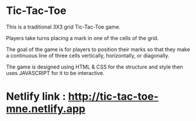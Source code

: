 # Tic-Tac-Toe

This is a traditional 3X3 grid Tic-Tac-Toe game.

Players take turns placing a mark in one of the cells of the grid.

The goal of the game is for players to position their marks so that they make a continuous line of three cells vertically, horizontally, or diagonally.

The game is designed using HTML & CSS for the structure and style then uses JAVASCRIPT for it to be interactive.

# Netlify link : http://tic-tac-toe-mne.netlify.app
